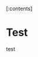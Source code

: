 <!-- 
title: “蔵書を電子書籍化+廃棄処分する” BOOKSCANを試してみた
date: 2021-03-04T20:00:00+09:00
draft: true
description: 
image: 
icon: 😎
-->

[:contents]

# Test
test
